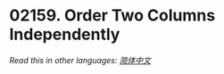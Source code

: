 # 02159. Order Two Columns Independently

  _Read this in other languages:_
    [_简体中文_](README.zh-CN.md)

